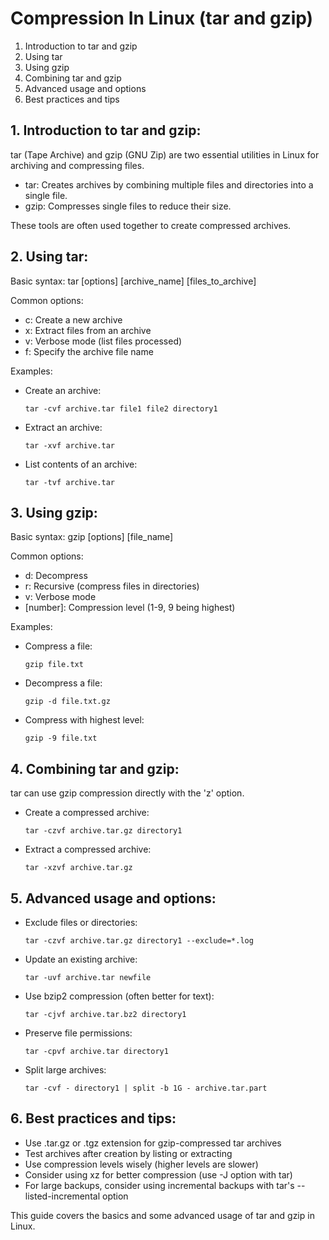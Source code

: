 # Compression In Linux (tar and gzip)

1. Introduction to tar and gzip
2. Using tar
3. Using gzip
4. Combining tar and gzip
5. Advanced usage and options
6. Best practices and tips

## 1. Introduction to tar and gzip:

tar (Tape Archive) and gzip (GNU Zip) are two essential utilities in Linux for archiving and compressing files.

- tar: Creates archives by combining multiple files and directories into a single file.
- gzip: Compresses single files to reduce their size.

These tools are often used together to create compressed archives.

## 2. Using tar:

Basic syntax: tar [options] [archive_name] [files_to_archive]

Common options:
- c: Create a new archive
- x: Extract files from an archive
- v: Verbose mode (list files processed)
- f: Specify the archive file name

Examples:
- Create an archive:
  ```
  tar -cvf archive.tar file1 file2 directory1
  ```
- Extract an archive:
  ```
  tar -xvf archive.tar
  ```
- List contents of an archive:
  ```
  tar -tvf archive.tar
  ```

## 3. Using gzip:

Basic syntax: gzip [options] [file_name]

Common options:
- d: Decompress
- r: Recursive (compress files in directories)
- v: Verbose mode
- [number]: Compression level (1-9, 9 being highest)

Examples:
- Compress a file:
  ```
  gzip file.txt
  ```
- Decompress a file:
  ```
  gzip -d file.txt.gz
  ```
- Compress with highest level:
  ```
  gzip -9 file.txt
  ```

## 4. Combining tar and gzip:

tar can use gzip compression directly with the 'z' option.

- Create a compressed archive:
  ```
  tar -czvf archive.tar.gz directory1
  ```
- Extract a compressed archive:
  ```
  tar -xzvf archive.tar.gz
  ```

## 5. Advanced usage and options:

- Exclude files or directories:
  ```
  tar -czvf archive.tar.gz directory1 --exclude=*.log
  ```
- Update an existing archive:
  ```
  tar -uvf archive.tar newfile
  ```
- Use bzip2 compression (often better for text):
  ```
  tar -cjvf archive.tar.bz2 directory1
  ```
- Preserve file permissions:
  ```
  tar -cpvf archive.tar directory1
  ```
- Split large archives:
  ```
  tar -cvf - directory1 | split -b 1G - archive.tar.part
  ```

## 6. Best practices and tips:

- Use .tar.gz or .tgz extension for gzip-compressed tar archives
- Test archives after creation by listing or extracting
- Use compression levels wisely (higher levels are slower)
- Consider using xz for better compression (use -J option with tar)
- For large backups, consider using incremental backups with tar's --listed-incremental option

This guide covers the basics and some advanced usage of tar and gzip in Linux.
